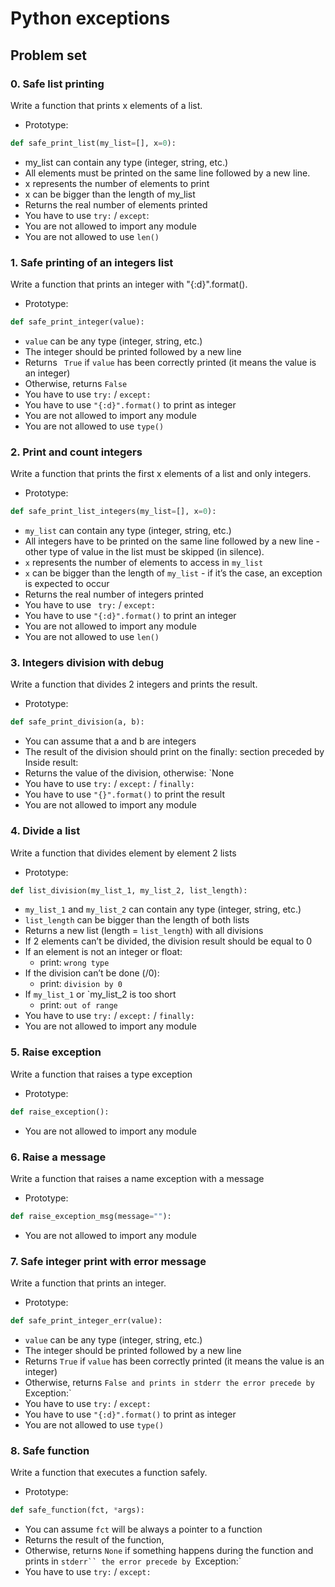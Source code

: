 # Python exceptions

## Problem set

### 0. Safe list printing

Write a function that prints x elements of a list.

-   Prototype:

```python
def safe_print_list(my_list=[], x=0):
```

-   my_list can contain any type (integer, string, etc.)
-   All elements must be printed on the same line followed by a new line.
-   x represents the number of elements to print
-   x can be bigger than the length of my_list
-   Returns the real number of elements printed
-   You have to use `try:` / `except`:
-   You are not allowed to import any module
-   You are not allowed to use `len()`

### 1. Safe printing of an integers list

Write a function that prints an integer with "{:d}".format().

-   Prototype:

```python
def safe_print_integer(value):
```

-   `value` can be any type (integer, string, etc.)
-   The integer should be printed followed by a new line
-   Returns ` True` if `value` has been correctly printed (it means the value is an integer)
-   Otherwise, returns `False`
-   You have to use `try:` / `except:`
-   You have to use `"{:d}".format()` to print as integer
-   You are not allowed to import any module
-   You are not allowed to use `type()`

### 2. Print and count integers

Write a function that prints the first x elements of a list and only integers.

-   Prototype:

```python
def safe_print_list_integers(my_list=[], x=0):
```

-   `my_list` can contain any type (integer, string, etc.)
-   All integers have to be printed on the same line followed by a new line - other type of value in the list must be skipped (in silence).
-   `x` represents the number of elements to access in `my_list`
-   `x` can be bigger than the length of `my_list` - if it’s the case, an exception is expected to occur
-   Returns the real number of integers printed
-   You have to use ` try:` / `except:`
-   You have to use `"{:d}".format()` to print an integer
-   You are not allowed to import any module
-   You are not allowed to use `len()`

### 3. Integers division with debug

Write a function that divides 2 integers and prints the result.

-   Prototype:

```python
def safe_print_division(a, b):
```

-   You can assume that a and b are integers
-   The result of the division should print on the finally: section preceded by Inside result:
-   Returns the value of the division, otherwise: `None
-   You have to use `try:` / `except:` / `finally:`
-   You have to use `"{}".format()` to print the result
-   You are not allowed to import any module

### 4. Divide a list

Write a function that divides element by element 2 lists

-   Prototype:

```python
def list_division(my_list_1, my_list_2, list_length):
```

-   `my_list_1` and `my_list_2` can contain any type (integer, string, etc.)
-   `list_length` can be bigger than the length of both lists
-   Returns a new list (length = `list_length`) with all divisions
-   If 2 elements can’t be divided, the division result should be equal to 0
-   If an element is not an integer or float:
    -   print: `wrong type`
-   If the division can’t be done (/0):
    -   print: `division by 0`
-   If `my_list_1` or `my_list_2 is too short
    -   print: `out of range`
-   You have to use `try:` / `except:` / `finally:`
-   You are not allowed to import any module

### 5. Raise exception

Write a function that raises a type exception

-   Prototype:

```python
def raise_exception():
```

-   You are not allowed to import any module

### 6. Raise a message

Write a function that raises a name exception with a message

-   Prototype:

```python
def raise_exception_msg(message=""):
```

-   You are not allowed to import any module

### 7. Safe integer print with error message

Write a function that prints an integer.

-   Prototype:

```python
def safe_print_integer_err(value):
```

-   `value` can be any type (integer, string, etc.)
-   The integer should be printed followed by a new line
-   Returns `True` if `value` has been correctly printed (it means the value is an integer)
-   Otherwise, returns `False and prints in stderr the error precede by `Exception:`
-   You have to use `try:` / `except:`
-   You have to use `"{:d}".format()` to print as integer
-   You are not allowed to use `type()`

### 8. Safe function

Write a function that executes a function safely.

-   Prototype:

```python
def safe_function(fct, *args):
```

-   You can assume `fct` will be always a pointer to a function
-   Returns the result of the function,
-   Otherwise, returns `None` if something happens during the function and prints in ` stderr`` the error precede by  `Exception:`
-   You have to use `try:` / `except:`
